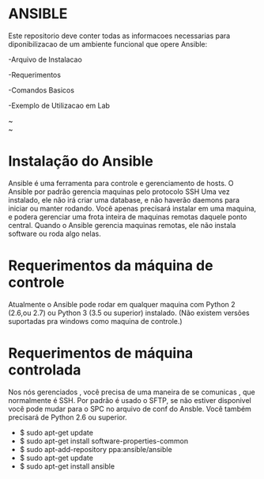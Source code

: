 # ANSIBLE

Este repositorio deve conter todas as informacoes necessarias para diponibilizacao de um ambiente funcional que opere Ansible:


 -Arquivo de Instalacao

 -Requerimentos

 -Comandos Basicos

 -Exemplo de Utilizacao em Lab

~                                                                                                                                                                       
~                                                  

# Instalação do Ansible

Ansible é uma ferramenta para controle e gerenciamento de hosts.
O Ansible por padrão gerencia maquinas pelo protocolo SSH
Uma vez instalado, ele não irá criar uma database, e não haverão daemons para iniciar ou manter rodando.
Você apenas precisará instalar em uma maquina, e podera  gerenciar uma frota inteira de maquinas remotas daquele ponto central.
Quando o Ansible gerencia maquinas remotas, ele não instala software ou roda algo nelas.

# Requerimentos da máquina de controle

Atualmente o Ansible pode rodar em qualquer maquina com Python 2 (2.6,ou 2.7) ou Python 3 (3.5 ou superior) instalado.
(Não existem versões suportadas pra windows como maquina de controle.)

# Requerimentos de máquina controlada
Nos nós gerenciados , você precisa de uma maneira de se comunicas , que normalmente é SSH.
Por padrão é usado o SFTP, se não estiver disponivel você pode mudar para o SPC no arquivo de conf do Ansble.
Você também precisará de Python 2.6 ou superior.

- $ sudo apt-get update
- $ sudo apt-get install software-properties-common
- $ sudo apt-add-repository ppa:ansible/ansible
- $ sudo apt-get update
- $ sudo apt-get install ansible
